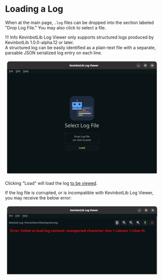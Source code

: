 # Loading a Log

When at the main page, `.log` files can be dropped into the section labeled "Drop Log File." 
You may also click to select a file.

!!! Info
    KevinbotLib Log Viewer only supports structured logs produced by KevinbotLib 1.0.0-alpha.12 or later.
    <br>
    A structured log can be easily identified as a plain-text file with a separate, parsable JSON serialized log entry on each line.

![log-viewer-frontpage.png](../../media/log-viewer-frontpage.png)

Clicking "Load" will load the log [to be viewed](viewing.md).

If the log file is corrupted, or is incompatible with KevinbotLib Log Viewer, you may receive the below error:

![log-viewer-error.png](../../media/log-viewer-error.png)